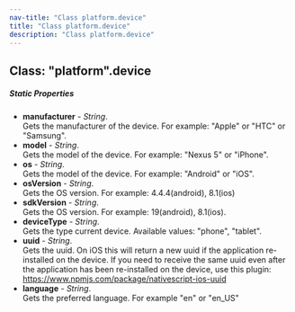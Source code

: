 ```yaml
---
nav-title: "Class platform.device"
title: "Class platform.device"
description: "Class platform.device"
---
```

## Class: "platform".device

##### Static Properties
 - **manufacturer** - _String_.    
  Gets the manufacturer of the device.
For example: "Apple" or "HTC" or "Samsung".
 - **model** - _String_.    
  Gets the model of the device.
For example: "Nexus 5" or "iPhone".
 - **os** - _String_.    
  Gets the model of the device.
For example: "Android" or "iOS".
 - **osVersion** - _String_.    
  Gets the OS version.
For example: 4.4.4(android), 8.1(ios)
 - **sdkVersion** - _String_.    
  Gets the OS version.
For example: 19(android), 8.1(ios).
 - **deviceType** - _String_.    
  Gets the type current device.
Available values: "phone", "tablet".
 - **uuid** - _String_.    
  Gets the uuid.
On iOS this will return a new uuid if the application re-installed on the device.
If you need to receive the same uuid even after the application has been re-installed on the device,
use this plugin: https://www.npmjs.com/package/nativescript-ios-uuid
 - **language** - _String_.    
  Gets the preferred language. For example "en" or "en_US"